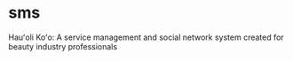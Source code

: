 # sms
Hauʻoli Koʻo: A service management and social network system created for beauty industry professionals
